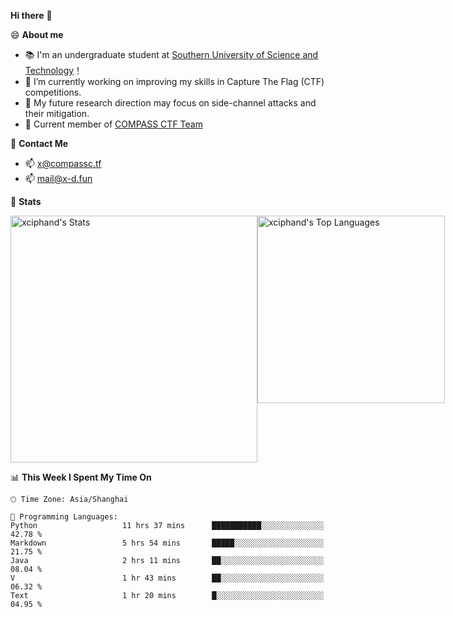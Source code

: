 **Hi there** 👋


😄 **About me**

- 📚 I'm an undergraduate student at [Southern University of Science and Technology](https://www.sustech.edu.cn)！
- 🌱 I’m currently working on improving my skills in Capture The Flag (CTF) competitions.
- 🔭 My future research direction may focus on side-channel attacks and their mitigation.
- 🚩 Current member of [COMPASS CTF Team](https://blog.compassc.tf/) 

👋 **Contact Me**

- 📫 [x@compassc.tf](mailto:x@compassc.tf)
- 📫 [mail@x-d.fun](mailto:mail@x-d.fun)

🌟 **Stats**

<div style="display: flex; justify-content: space-between;">
  <img src="https://github-readme-stats-ten-dusky-26.vercel.app/api?username=xciphand&theme=vue-dark&show_icons=true&hide_border=true&count_private=true" alt="xciphand's Stats" width="395" />
  <img src="https://github-readme-stats-ten-dusky-26.vercel.app/api/top-langs/?username=xciphand&theme=vue-dark&show_icons=true&hide_border=true&layout=compact" alt="xciphand's Top Languages" width="300" />
</div>


<!--START_SECTION:waka-->
📊 **This Week I Spent My Time On** 

```text
🕑︎ Time Zone: Asia/Shanghai

💬 Programming Languages: 
Python                   11 hrs 37 mins      ███████████░░░░░░░░░░░░░░   42.78 % 
Markdown                 5 hrs 54 mins       █████░░░░░░░░░░░░░░░░░░░░   21.75 % 
Java                     2 hrs 11 mins       ██░░░░░░░░░░░░░░░░░░░░░░░   08.04 % 
V                        1 hr 43 mins        ██░░░░░░░░░░░░░░░░░░░░░░░   06.32 % 
Text                     1 hr 20 mins        █░░░░░░░░░░░░░░░░░░░░░░░░   04.95 % 
```


<!--END_SECTION:waka-->
